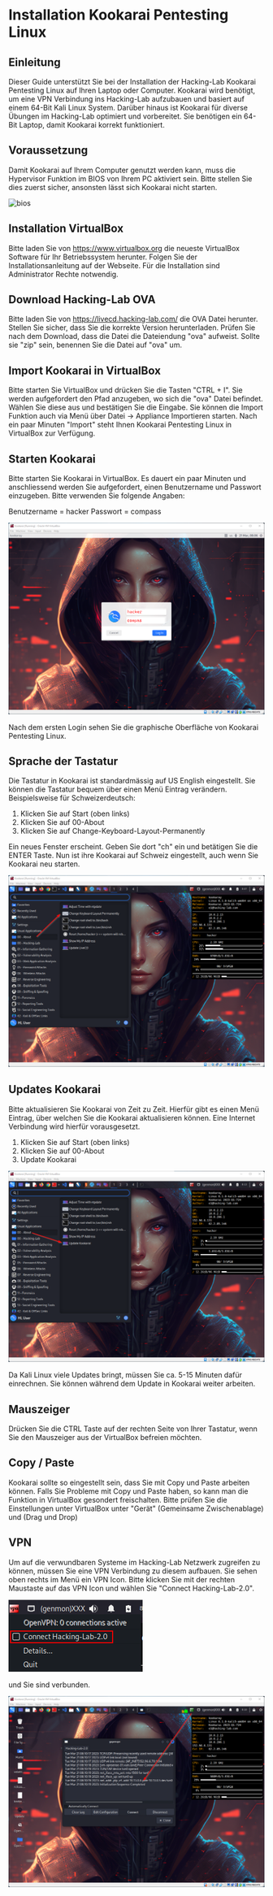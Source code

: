 # Installation Kookarai Pentesting Linux
## Einleitung
Dieser Guide unterstützt Sie bei der Installation der Hacking-Lab Kookarai Pentesting Linux auf Ihren Laptop oder Computer. Kookarai wird benötigt, um eine VPN Verbindung ins Hacking-Lab aufzubauen und basiert auf einem 64-Bit Kali Linux System. Darüber hinaus ist Kookarai für diverse Übungen im Hacking-Lab optimiert und vorbereitet. Sie benötigen ein 64-Bit Laptop, damit Kookarai korrekt funktioniert.


## Voraussetzung
Damit Kookarai auf Ihrem Computer genutzt werden kann, muss die Hypervisor Funktion im BIOS von Ihrem PC aktiviert sein. Bitte stellen Sie dies zuerst sicher, ansonsten lässt sich Kookarai nicht starten.

![bios](../img/bios.png)

## Installation VirtualBox
Bitte laden Sie von https://www.virtualbox.org die neueste VirtualBox Software für Ihr Betriebssystem herunter. Folgen Sie der Installationsanleitung auf der Webseite. Für die Installation sind Administrator Rechte notwendig.

## Download Hacking-Lab OVA
Bitte laden Sie von https://livecd.hacking-lab.com/ die OVA Datei herunter. Stellen Sie sicher, dass Sie die korrekte Version herunterladen. Prüfen Sie nach dem Download, dass die Datei die Dateiendung "ova" aufweist. Sollte sie "zip" sein, benennen Sie die Datei auf "ova" um.

## Import Kookarai in VirtualBox
Bitte starten Sie VirtualBox und drücken Sie die Tasten "CTRL + I". Sie werden aufgefordert den Pfad anzugeben, wo sich die "ova" Datei befindet. Wählen Sie diese aus und bestätigen Sie die Eingabe. Sie können die Import Funktion auch via Menü über Datei -> Appliance Importieren starten. Nach ein paar Minuten "Import" steht Ihnen Kookarai Pentesting Linux in VirtualBox zur Verfügung.

## Starten Kookarai
Bitte starten Sie Kookarai in VirtualBox. Es dauert ein paar Minuten und anschliessend werden Sie aufgefordert, einen Benutzername und Passwort einzugeben. Bitte verwenden Sie folgende Angaben:

Benutzername = hacker
Passwort = compass

![gui](../img/gui.png)

Nach dem ersten Login sehen Sie die graphische Oberfläche von Kookarai Pentesting Linux.


## Sprache der Tastatur
Die Tastatur in Kookarai ist standardmässig auf US English eingestellt. Sie können die Tastatur bequem über einen Menü Eintrag verändern. Beispielsweise für Schweizerdeutsch:

1. Klicken Sie auf Start (oben links)
2. Klicken Sie auf 00-About
3. Klicken Sie auf Change-Keyboard-Layout-Permanently

Ein neues Fenster erscheint. Geben Sie dort "ch" ein und betätigen Sie die ENTER Taste. Nun ist ihre Kookarai auf Schweiz eingestellt, auch wenn Sie Kookarai neu starten.

![keyboard](../img/keyboard.png)


## Updates Kookarai

Bitte aktualisieren Sie Kookarai von Zeit zu Zeit. Hierfür gibt es einen Menü Eintrag, über welchen Sie die Kookarai aktualisieren können. Eine Internet Verbindung wird hierfür vorausgesetzt.

1. Klicken Sie auf Start (oben links)
2. Klicken Sie auf 00-About
3. Update Kookarai

![update](../img/update.png)

Da Kali Linux viele Updates bringt, müssen Sie ca. 5-15 Minuten dafür einrechnen. Sie können während dem Update in Kookarai weiter arbeiten.


## Mauszeiger
Drücken Sie die CTRL Taste auf der rechten Seite von Ihrer Tastatur, wenn Sie den Mauszeiger aus der VirtualBox befreien möchten.

## Copy / Paste
Kookarai sollte so eingestellt sein, dass Sie mit Copy und Paste arbeiten können. Falls Sie Probleme mit Copy und Paste haben, so kann man die Funktion in VirtualBox gesondert freischalten. Bitte prüfen Sie die Einstellungen unter VirtualBox unter "Gerät" (Gemeinsame Zwischenablage) und (Drag und Drop)

## VPN
Um auf die verwundbaren Systeme im Hacking-Lab Netzwerk zugreifen zu können, müssen Sie eine VPN Verbindung zu diesem aufbauen. Sie sehen oben rechts im Menü ein VPN Icon. Bitte klicken Sie mit der rechten Maustaste auf das VPN Icon und wählen Sie "Connect Hacking-Lab-2.0". 

![vpn](../img/vpn.png)

und Sie sind verbunden.

![vpn](../img/vpn-ok.png)